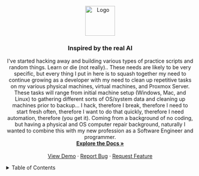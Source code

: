 <br />
<div align="center">
  <a href="https://github.com/marc-mccarthy/we-talkin-bout-practice">
    <img src="images/logo.png" alt="Logo" width="80" height="80">
  </a>

<h3 align="center">Inspired by the real AI</h3>

  <p align="center">
    I've started hacking away and building various types of practice scripts and random things. Learn or die (not really).. These needs are likely to be very specific, but every thing I put in here is to squash together my need to continue growing as a developer with my need to clean up repetitive tasks on my various physical machines, virtual machines, and Proxmox Server. These tasks will range from initial machine setup (Windows, Mac, and Linux) to gathering different sorts of OS/system data and cleaning up machines prior to backup... I hack, therefore I break, therefore I need to start fresh often, therefore I want to do that quickly, therefore I need automation, therefore (you get it). 
    Coming from a background of no coding, but having a physical and OS computer repair background, naturally I wanted to combine this with my new profession as a Software Engineer and programmer.
    <br />
    <a href="https://github.com/marc-mccarthy/we-talkin-bout-practice"><strong>Explore the Docs »</strong></a>
    <br />
    <br />
    <a href="https://github.com/marc-mccarthy/we-talkin-bout-practice">View Demo</a>
    ·
    <a href="https://github.com/marc-mccarthy/we-talkin-bout-practice/issues">Report Bug</a>
    ·
    <a href="https://github.com/marc-mccarthy/we-talkin-bout-practice/issues">Request Feature</a>
  </p>
</div>

<!-- TABLE OF CONTENTS -->
<details>
  <summary>Table of Contents</summary>
  <ol>
    <li>
      <a href="#about-the-project">About The Project</a>
      <ul>
        <li><a href="#built-with">Built With</a></li>
      </ul>
    </li>
    <li>
      <a href="#getting-started">Getting Started</a>
      <ul>
        <li><a href="#prerequisites">Prerequisites</a></li>
        <li><a href="#installation">Installation</a></li>
      </ul>
    </li>
    <li><a href="#usage">Usage</a></li>
    <li><a href="#roadmap">Roadmap</a></li>
    <li><a href="#contributing">Contributing</a></li>
    <li><a href="#license">License</a></li>
    <li><a href="#contact">Contact</a></li>
    <li><a href="#acknowledgments">Acknowledgments</a></li>
  </ol>
</details>
